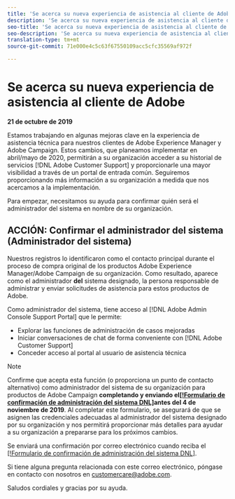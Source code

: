```yaml
---
title: 'Se acerca su nueva experiencia de asistencia al cliente de Adobe: Implementación de campañas contacto'
description: 'Se acerca su nueva experiencia de asistencia al cliente de Adobe: Implementación de campañas contacto'
seo-title: 'Se acerca su nueva experiencia de asistencia al cliente de Adobe: Implementación de campañas contacto'
seo-description: 'Se acerca su nueva experiencia de asistencia al cliente de Adobe: Implementación de campañas contacto'
translation-type: tm+mt
source-git-commit: 71e000e4c5c63f67550109acc5cfc35569af972f

---
```



# Se acerca su nueva experiencia de asistencia al cliente de Adobe

**21 de octubre de 2019**

Estamos trabajando en algunas mejoras clave en la experiencia de asistencia técnica para nuestros clientes de Adobe Experience Manager y Adobe Campaign. Estos cambios, que planeamos implementar en abril/mayo de 2020, permitirán a su organización acceder a su historial de servicios [!DNL Adobe Customer Support] y proporcionarle una mayor visibilidad a través de un portal de entrada común. Seguiremos proporcionando más información a su organización a medida que nos acercamos a la implementación.

Para empezar, necesitamos su ayuda para confirmar quién será el administrador del sistema en nombre de su organización.

## ACCIÓN: Confirmar el administrador del sistema (Administrador del sistema)

Nuestros registros lo identificaron como el contacto principal durante el proceso de compra original de los productos Adobe Experience Manager/Adobe Campaign de su organización. Como resultado, aparece como el administrador **del** sistema designado, la persona responsable de administrar y enviar solicitudes de asistencia para estos productos de Adobe.

Como administrador del sistema, tiene acceso al [!DNL Adobe Admin Console Support Portal] que le permite:

* Explorar las funciones de administración de casos mejoradas
* Iniciar conversaciones de chat de forma conveniente con [!DNL Adobe Customer Support]
* Conceder acceso al portal al usuario de asistencia técnica

>[!NOTE]
>Confirme que acepta esta función (o proporciona un punto de contacto alternativo) como administrador del sistema de su organización para productos de Adobe Campaign **completando y enviando el[[!Formulario de confirmación de administración del sistema DNL]](https://adobe.allegiancetech.com/cgi-bin/qwebcorporate.dll?idx=N5M8RY)antes del 4 de noviembre de 2019**.
>Al completar este formulario, se asegurará de que se asignen las credenciales adecuadas al administrador del sistema designado por su organización y nos permitirá proporcionar más detalles para ayudar a su organización a prepararse para los próximos cambios.

Se enviará una confirmación por correo electrónico cuando reciba el [[!Formulario de confirmación de administración del sistema DNL]](https://adobe.allegiancetech.com/cgi-bin/qwebcorporate.dll?idx=N5M8RY).

Si tiene alguna pregunta relacionada con este correo electrónico, póngase en contacto con nosotros en customercare@adobe.com.

Saludos cordiales y gracias por su ayuda.

